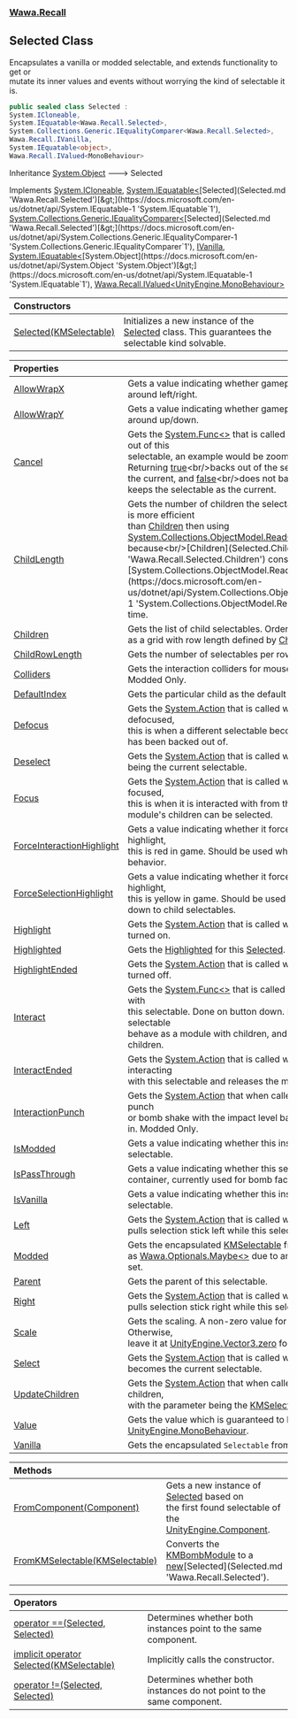 ### [Wawa.Recall](Wawa.Recall.md 'Wawa.Recall')

## Selected Class

Encapsulates a vanilla or modded selectable, and extends functionality to get or  
mutate its inner values and events without worrying the kind of selectable it is.

```csharp
public sealed class Selected :
System.ICloneable,
System.IEquatable<Wawa.Recall.Selected>,
System.Collections.Generic.IEqualityComparer<Wawa.Recall.Selected>,
Wawa.Recall.IVanilla,
System.IEquatable<object>,
Wawa.Recall.IValued<MonoBehaviour>
```

Inheritance [System.Object](https://docs.microsoft.com/en-us/dotnet/api/System.Object 'System.Object') &#129106; Selected

Implements [System.ICloneable](https://docs.microsoft.com/en-us/dotnet/api/System.ICloneable 'System.ICloneable'), [System.IEquatable&lt;](https://docs.microsoft.com/en-us/dotnet/api/System.IEquatable-1 'System.IEquatable`1')[Selected](Selected.md 'Wawa.Recall.Selected')[&gt;](https://docs.microsoft.com/en-us/dotnet/api/System.IEquatable-1 'System.IEquatable`1'), [System.Collections.Generic.IEqualityComparer&lt;](https://docs.microsoft.com/en-us/dotnet/api/System.Collections.Generic.IEqualityComparer-1 'System.Collections.Generic.IEqualityComparer`1')[Selected](Selected.md 'Wawa.Recall.Selected')[&gt;](https://docs.microsoft.com/en-us/dotnet/api/System.Collections.Generic.IEqualityComparer-1 'System.Collections.Generic.IEqualityComparer`1'), [IVanilla](IVanilla.md 'Wawa.Recall.IVanilla'), [System.IEquatable&lt;](https://docs.microsoft.com/en-us/dotnet/api/System.IEquatable-1 'System.IEquatable`1')[System.Object](https://docs.microsoft.com/en-us/dotnet/api/System.Object 'System.Object')[&gt;](https://docs.microsoft.com/en-us/dotnet/api/System.IEquatable-1 'System.IEquatable`1'), [Wawa.Recall.IValued&lt;](IValued{T}.md 'Wawa.Recall.IValued<T>')[UnityEngine.MonoBehaviour](https://docs.microsoft.com/en-us/dotnet/api/UnityEngine.MonoBehaviour 'UnityEngine.MonoBehaviour')[&gt;](IValued{T}.md 'Wawa.Recall.IValued<T>')

| Constructors | |
| :--- | :--- |
| [Selected(KMSelectable)](Selected..ctor(KMSelectable).md 'Wawa.Recall.Selected.Selected(KMSelectable)') | Initializes a new instance of the [Selected](Selected.md 'Wawa.Recall.Selected') class. This guarantees the selectable kind solvable. |

| Properties | |
| :--- | :--- |
| [AllowWrapX](Selected.AllowWrapX.md 'Wawa.Recall.Selected.AllowWrapX') | Gets a value indicating whether gamepad selection should wrap around left/right. |
| [AllowWrapY](Selected.AllowWrapY.md 'Wawa.Recall.Selected.AllowWrapY') | Gets a value indicating whether gamepad selection should wrap around up/down. |
| [Cancel](Selected.Cancel.md 'Wawa.Recall.Selected.Cancel') | Gets the [System.Func&lt;&gt;](https://docs.microsoft.com/en-us/dotnet/api/System.Func-1 'System.Func`1') that is called whenever the player backs out of this<br/>selectable, an example would be zooming out of a module. Returning [true](https://docs.microsoft.com/en-us/dotnet/csharp/language-reference/builtin-types/bool 'https://docs.microsoft.com/en-us/dotnet/csharp/language-reference/builtin-types/bool')<br/>backs out of the selectable and makes its parent the current, and [false](https://docs.microsoft.com/en-us/dotnet/csharp/language-reference/builtin-types/bool 'https://docs.microsoft.com/en-us/dotnet/csharp/language-reference/builtin-types/bool')<br/>does not back out of the selectable and keeps the selectable as the current. |
| [ChildLength](Selected.ChildLength.md 'Wawa.Recall.Selected.ChildLength') | Gets the number of children the selectable has. Calling [ChildLength](Selected.ChildLength.md 'Wawa.Recall.Selected.ChildLength') is more efficient<br/>than [Children](Selected.Children.md 'Wawa.Recall.Selected.Children') then using [System.Collections.ObjectModel.ReadOnlyCollection&lt;&gt;.Count](https://docs.microsoft.com/en-us/dotnet/api/System.Collections.ObjectModel.ReadOnlyCollection-1.Count 'System.Collections.ObjectModel.ReadOnlyCollection`1.Count') because<br/>[Children](Selected.Children.md 'Wawa.Recall.Selected.Children') constructs a new [System.Collections.ObjectModel.ReadOnlyCollection&lt;&gt;](https://docs.microsoft.com/en-us/dotnet/api/System.Collections.ObjectModel.ReadOnlyCollection-1 'System.Collections.ObjectModel.ReadOnlyCollection`1') every time. |
| [Children](Selected.Children.md 'Wawa.Recall.Selected.Children') | Gets the list of child selectables. Order is important as it is treated<br/>as a grid with row length defined by [ChildRowLength](Selected.ChildRowLength.md 'Wawa.Recall.Selected.ChildRowLength'). |
| [ChildRowLength](Selected.ChildRowLength.md 'Wawa.Recall.Selected.ChildRowLength') | Gets the number of selectables per row for gamepad controls. |
| [Colliders](Selected.Colliders.md 'Wawa.Recall.Selected.Colliders') | Gets the interaction colliders for mouse other than the highlight. Modded Only. |
| [DefaultIndex](Selected.DefaultIndex.md 'Wawa.Recall.Selected.DefaultIndex') | Gets the particular child as the default index for gamepad controls. |
| [Defocus](Selected.Defocus.md 'Wawa.Recall.Selected.Defocus') | Gets the [System.Action](https://docs.microsoft.com/en-us/dotnet/api/System.Action 'System.Action') that is called whenever the module is defocused,<br/>this is when a different selectable becomes the focus or the module has been backed out of. |
| [Deselect](Selected.Deselect.md 'Wawa.Recall.Selected.Deselect') | Gets the [System.Action](https://docs.microsoft.com/en-us/dotnet/api/System.Action 'System.Action') that is called whenever this selectable stops being the current selectable. |
| [Focus](Selected.Focus.md 'Wawa.Recall.Selected.Focus') | Gets the [System.Action](https://docs.microsoft.com/en-us/dotnet/api/System.Action 'System.Action') that is called whenever the module is focused,<br/>this is when it is interacted with from the bomb face level and this module's children can be selected. |
| [ForceInteractionHighlight](Selected.ForceInteractionHighlight.md 'Wawa.Recall.Selected.ForceInteractionHighlight') | Gets a value indicating whether it forces highlight to be interaction highlight,<br/>this is red in game. Should be used when interaction will trigger a behavior. |
| [ForceSelectionHighlight](Selected.ForceSelectionHighlight.md 'Wawa.Recall.Selected.ForceSelectionHighlight') | Gets a value indicating whether it forces highlight to be selection highlight,<br/>this is yellow in game. Should be used when interaction will drill down to child selectables. |
| [Highlight](Selected.Highlight.md 'Wawa.Recall.Selected.Highlight') | Gets the [System.Action](https://docs.microsoft.com/en-us/dotnet/api/System.Action 'System.Action') that is called whenever the highlight is turned on. |
| [Highlighted](Selected.Highlighted.md 'Wawa.Recall.Selected.Highlighted') | Gets the [Highlighted](Selected.Highlighted.md 'Wawa.Recall.Selected.Highlighted') for this [Selected](Selected.md 'Wawa.Recall.Selected'). |
| [HighlightEnded](Selected.HighlightEnded.md 'Wawa.Recall.Selected.HighlightEnded') | Gets the [System.Action](https://docs.microsoft.com/en-us/dotnet/api/System.Action 'System.Action') that is called whenever the highlight is turned off. |
| [Interact](Selected.Interact.md 'Wawa.Recall.Selected.Interact') | Gets the [System.Func&lt;&gt;](https://docs.microsoft.com/en-us/dotnet/api/System.Func-1 'System.Func`1') that is called whenever the player interacts with<br/>this selectable. Done on button down. Returning [true](https://docs.microsoft.com/en-us/dotnet/csharp/language-reference/builtin-types/bool 'https://docs.microsoft.com/en-us/dotnet/csharp/language-reference/builtin-types/bool') makes the selectable<br/>behave as a module with children, and [false](https://docs.microsoft.com/en-us/dotnet/csharp/language-reference/builtin-types/bool 'https://docs.microsoft.com/en-us/dotnet/csharp/language-reference/builtin-types/bool') as a button with no children. |
| [InteractEnded](Selected.InteractEnded.md 'Wawa.Recall.Selected.InteractEnded') | Gets the [System.Action](https://docs.microsoft.com/en-us/dotnet/api/System.Action 'System.Action') that is called whenever the player is interacting<br/>with this selectable and releases the mouse or controller button. |
| [InteractionPunch](Selected.InteractionPunch.md 'Wawa.Recall.Selected.InteractionPunch') | Gets the [System.Action](https://docs.microsoft.com/en-us/dotnet/api/System.Action 'System.Action') that when called, performs an interaction punch<br/>or bomb shake with the impact level based on the parameter passed in. Modded Only. |
| [IsModded](Selected.IsModded.md 'Wawa.Recall.Selected.IsModded') | Gets a value indicating whether this instance contains a modded selectable. |
| [IsPassThrough](Selected.IsPassThrough.md 'Wawa.Recall.Selected.IsPassThrough') | Gets a value indicating whether this selectable is essentially a container, currently used for bomb faces. |
| [IsVanilla](Selected.IsVanilla.md 'Wawa.Recall.Selected.IsVanilla') | Gets a value indicating whether this instance contains a vanilla selectable. |
| [Left](Selected.Left.md 'Wawa.Recall.Selected.Left') | Gets the [System.Action](https://docs.microsoft.com/en-us/dotnet/api/System.Action 'System.Action') that is called whenever the player<br/>pulls selection stick left while this selectable is focused. |
| [Modded](Selected.Modded.md 'Wawa.Recall.Selected.Modded') | Gets the encapsulated [KMSelectable](https://docs.microsoft.com/en-us/dotnet/api/KMSelectable 'KMSelectable') from this instance<br/>as [Wawa.Optionals.Maybe&lt;&gt;](https://docs.microsoft.com/en-us/dotnet/api/Wawa.Optionals.Maybe-1 'Wawa.Optionals.Maybe`1') due to ambiguity in this value being set. |
| [Parent](Selected.Parent.md 'Wawa.Recall.Selected.Parent') | Gets the parent of this selectable. |
| [Right](Selected.Right.md 'Wawa.Recall.Selected.Right') | Gets the [System.Action](https://docs.microsoft.com/en-us/dotnet/api/System.Action 'System.Action') that is called whenever player<br/>pulls selection stick right while this selectable is focused. |
| [Scale](Selected.Scale.md 'Wawa.Recall.Selected.Scale') | Gets the scaling. A non-zero value for a custom highlight scale. Otherwise,<br/>leave it at [UnityEngine.Vector3.zero](https://docs.microsoft.com/en-us/dotnet/api/UnityEngine.Vector3.zero 'UnityEngine.Vector3.zero') for default scaling. Vanilla Only. |
| [Select](Selected.Select.md 'Wawa.Recall.Selected.Select') | Gets the [System.Action](https://docs.microsoft.com/en-us/dotnet/api/System.Action 'System.Action') that is called whenever this selectable becomes the current selectable. |
| [UpdateChildren](Selected.UpdateChildren.md 'Wawa.Recall.Selected.UpdateChildren') | Gets the [System.Action](https://docs.microsoft.com/en-us/dotnet/api/System.Action 'System.Action') that when called, updates the list of children,<br/>with the parameter being the [KMSelectable](https://docs.microsoft.com/en-us/dotnet/api/KMSelectable 'KMSelectable') to select. Modded Only. |
| [Value](Selected.Value.md 'Wawa.Recall.Selected.Value') | Gets the value which is guaranteed to be a [UnityEngine.MonoBehaviour](https://docs.microsoft.com/en-us/dotnet/api/UnityEngine.MonoBehaviour 'UnityEngine.MonoBehaviour'). |
| [Vanilla](Selected.Vanilla.md 'Wawa.Recall.Selected.Vanilla') | Gets the encapsulated `Selectable` from this instance. |

| Methods | |
| :--- | :--- |
| [FromComponent(Component)](Selected.FromComponent(Component).md 'Wawa.Recall.Selected.FromComponent(Component)') | Gets a new instance of [Selected](Selected.md 'Wawa.Recall.Selected') based on<br/>the first found selectable of the [UnityEngine.Component](https://docs.microsoft.com/en-us/dotnet/api/UnityEngine.Component 'UnityEngine.Component'). |
| [FromKMSelectable(KMSelectable)](Selected.FromKMSelectable(KMSelectable).md 'Wawa.Recall.Selected.FromKMSelectable(KMSelectable)') | Converts the [KMBombModule](https://docs.microsoft.com/en-us/dotnet/api/KMBombModule 'KMBombModule') to a [new](https://docs.microsoft.com/en-us/dotnet/csharp/language-reference/keywords/new 'https://docs.microsoft.com/en-us/dotnet/csharp/language-reference/keywords/new')[Selected](Selected.md 'Wawa.Recall.Selected'). |

| Operators | |
| :--- | :--- |
| [operator ==(Selected, Selected)](Selected.op_Equality(Selected,Selected).md 'Wawa.Recall.Selected.op_Equality(Wawa.Recall.Selected, Wawa.Recall.Selected)') | Determines whether both instances point to the same component. |
| [implicit operator Selected(KMSelectable)](Selected.Selected(KMSelectable).md 'Wawa.Recall.Selected.op_Implicit Wawa.Recall.Selected(KMSelectable)') | Implicitly calls the constructor. |
| [operator !=(Selected, Selected)](Selected.op_Inequality(Selected,Selected).md 'Wawa.Recall.Selected.op_Inequality(Wawa.Recall.Selected, Wawa.Recall.Selected)') | Determines whether both instances do not point to the same component. |
